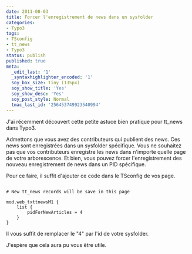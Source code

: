 ```yaml
---
date: 2011-08-03
title: Forcer l'enregistrement de news dans un sysfolder
categories:
- Typo3
tags:
- TSconfig
- tt_news
- Typo3
status: publish
published: true
meta:
  _edit_last: '1'
  _syntaxhighlighter_encoded: '1'
  soy_box_size: Tiny (135px)
  soy_show_title: 'Yes'
  soy_show_desc: 'Yes'
  soy_post_style: Normal
  tmac_last_id: '256453749923540994'
---
```

J'ai récemment découvert cette petite astuce bien pratique pour tt_news dans Typo3.

<!--more-->

Admettons que vous avez des contributeurs qui publient des news. Ces news sont enregistrées dans un sysfolder spécifique.
Vous ne souhaitez pas que vos contributeurs enregistre les news dans n'importe quelle page de votre arborescence. Et bien, vous pouvez forcer l'enregistrement des nouveau enregistrement de news dans un PID spécifique.

Pour ce faire, il suffit d'ajouter ce code dans le TSconfig de vos page.

```

# New tt_news records will be save in this page

mod.web_txttnewsM1 {
    list {
        pidForNewArticles = 4
    }
}
```

Il vous suffit de remplacer le "4" par l'id de votre sysfolder.

J'espère que cela aura pu vous être utile.
